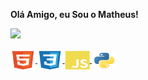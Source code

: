   <b id="msg">Olá Amigo, eu Sou o Matheus!<b>
  <div align="left">
  <a href="https://github.com/Matheus-Barbosa">
  <img height="200em" src="https://github-readme-stats.vercel.app/api?username=Matheus-Barbosa&show_icons=false&theme=dark&include_all_commits=false&count_private=false"/>
 
 </div>
<div style="display: inline_block"><br>
  
 <!-- <img align="center" alt="Matheus-React" height="30" width="40" src="https://raw.githubusercontent.com/devicons/devicon/master/icons/react/react-original.svg">-->
  <img align="center" alt="Matheus-HTML" height="30" width="40" src="https://raw.githubusercontent.com/devicons/devicon/master/icons/html5/html5-original.svg">
  <img align="center" alt="Matheus-CSS" height="30" width="40" src="https://raw.githubusercontent.com/devicons/devicon/master/icons/css3/css3-original.svg">
  <img align="center" alt="Matheus-Js" height="30" width="40" src="https://raw.githubusercontent.com/devicons/devicon/master/icons/javascript/javascript-plain.svg">
  <img align="center" alt="Matheus-Python" height="30" width="40" src="https://raw.githubusercontent.com/devicons/devicon/master/icons/python/python-original.svg">
</div>
